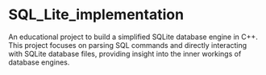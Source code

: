 # SQL_Lite_implementation
An educational project to build a simplified SQLite database engine in C++. This project focuses on parsing SQL commands and directly interacting with SQLite database files, providing insight into the inner workings of database engines.
